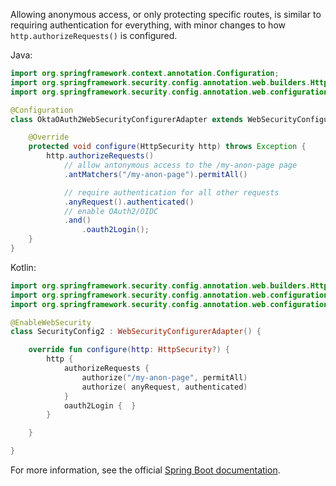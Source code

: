 Allowing anonymous access, or only protecting specific routes, is similar to requiring authentication for everything, with minor changes to how `http.authorizeRequests()` is configured.

Java:
```java
import org.springframework.context.annotation.Configuration;
import org.springframework.security.config.annotation.web.builders.HttpSecurity;
import org.springframework.security.config.annotation.web.configuration.WebSecurityConfigurerAdapter;

@Configuration
class OktaOAuth2WebSecurityConfigurerAdapter extends WebSecurityConfigurerAdapter {

    @Override
    protected void configure(HttpSecurity http) throws Exception {
        http.authorizeRequests()
            // allow antonymous access to the /my-anon-page page
            .antMatchers("/my-anon-page").permitAll()

            // require authentication for all other requests
            .anyRequest().authenticated()
            // enable OAuth2/OIDC
            .and()
                .oauth2Login();
    }
}
```

Kotlin:
```kotlin
import org.springframework.security.config.annotation.web.builders.HttpSecurity;
import org.springframework.security.config.annotation.web.configuration.EnableWebSecurity
import org.springframework.security.config.annotation.web.configuration.WebSecurityConfigurerAdapter;

@EnableWebSecurity
class SecurityConfig2 : WebSecurityConfigurerAdapter() {

    override fun configure(http: HttpSecurity?) {
        http {
            authorizeRequests {
                authorize("/my-anon-page", permitAll)
                authorize( anyRequest, authenticated)
            }
            oauth2Login {  }
        }

    }

}
```


For more information, see the official [Spring Boot documentation](https://docs.spring.io/spring-security/site/docs/current/reference/html/jc.html#jc-httpsecurity).

